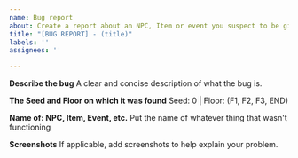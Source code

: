 ```yaml
---
name: Bug report
about: Create a report about an NPC, Item or event you suspect to be giving errors
title: "[BUG REPORT] - (title)"
labels: ''
assignees: ''

---
```


**Describe the bug**
A clear and concise description of what the bug is.

**The Seed and Floor on which it was found**
Seed: 0 | Floor: (F1, F2, F3, END)

**Name of: NPC, Item, Event, etc.**
Put the name of whatever thing that wasn't functioning

**Screenshots**
If applicable, add screenshots to help explain your problem.
